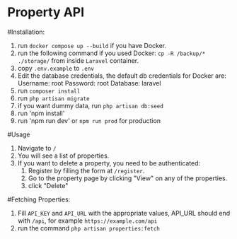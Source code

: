 <h1>Property API</h1>

#Installation:
1. run `docker compose up --build` if you have Docker.
1. run the following command if you used Docker: `cp -R /backup/* ./storage/` from inside `Laravel` container.
1. copy `.env.example` to `.env`
1. Edit the database credentials, the default db credentials for Docker are: 
   Username: root
   Password: root
   Database: laravel
1. run `composer install`
1. run `php artisan migrate`
1. if you want dummy data, run `php artisan db:seed`
1. run 'npm install'
1. run 'npm run dev' or `npm run prod` for production

#Usage
1. Navigate to `/`
1. You will see a list of properties.
1. If you want to delete a property, you need to be authenticated:
   1. Register by filling the form at `/register`.
   1. Go to the property page by clicking "View" on any of the properties.
   1. click "Delete"

#Fetching Properties:
1. Fill `API_KEY` and `API_URL` with the appropriate values, API_URL should end with `/api`, for example `https://example.com/api`
2. run the command `php artisan properties:fetch`
